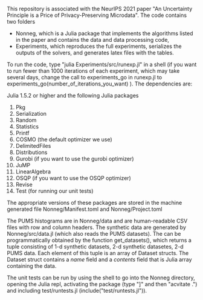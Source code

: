 This repository is associated with the NeurIPS 2021 paper "An Uncertainty Principle is a Price of Privacy-Preserving Microdata". The code contains two folders 
- Nonneg, which is a Julia package that implements the algorithms listed in the paper and contains the data and data processing code, 
- Experiments, which reproduces the full experiments, serializes the outputs of the solvers, and generates latex files with the tables.

To run the code, type "julia Experiments/src/runexp.jl" in a shell (if you want to run fewer than 1000 iterations of each experiment, which may take several days, change the call to experiments_go in runexp.jl to experiments_go(number_of_iterations_you_want) ).
The dependencies are:

Julia 1.5.2 or higher and the following Julia packages
1) Pkg 
2) Serialization  
3) Random  
4) Statistics  
5) Printf 
6) COSMO (the default optimizer we use)
7) DelimitedFiles
8) Distributions
9) Gurobi (if you want to use the gurobi optimizer)
10) JuMP
11) LinearAlgebra
12) OSQP (if you want to use the OSQP optimizer)
13) Revise
14) Test (for running our unit tests)

The appropriate versions of these packages are stored in the machine generated file Nonneg/Manifest.toml and Nonneg/Project.toml

The PUMS histograms are in Nonneg/data and are human-readable CSV files with row and column headers. The synthetic data are generated by Nonneg/src/data.jl (which also reads the PUMS datasets). The can be 
programmatically obtained by the function get_datasets(), which returns a tuple consisting of 1-d synthetic datasets, 2-d synthetic datasetes, 2-d PUMS data. Each element of this tuple is an array of Dataset structs.
The Dataset struct contains a *name* field and a *contents* field that is Julia array containing the data.

The unit tests can be run by using the shell to go into the Nonneg directory, opening the Julia repl,
activating the package (type "]" and then "acvitate .") and including test/runtests.jl (include("test/runtests.jl")).
